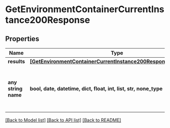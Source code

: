 # GetEnvironmentContainerCurrentInstance200Response


## Properties
Name | Type | Description | Notes
------------ | ------------- | ------------- | -------------
**results** | [**[GetEnvironmentContainerCurrentInstance200ResponseResultsInner]**](GetEnvironmentContainerCurrentInstance200ResponseResultsInner.md) |  | [optional] 
**any string name** | **bool, date, datetime, dict, float, int, list, str, none_type** | any string name can be used but the value must be the correct type | [optional]

[[Back to Model list]](../README.md#documentation-for-models) [[Back to API list]](../README.md#documentation-for-api-endpoints) [[Back to README]](../README.md)


